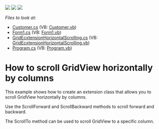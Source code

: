 <!-- default badges list -->
![](https://img.shields.io/endpoint?url=https://codecentral.devexpress.com/api/v1/VersionRange/128631290/12.1.5%2B)
[![](https://img.shields.io/badge/Open_in_DevExpress_Support_Center-FF7200?style=flat-square&logo=DevExpress&logoColor=white)](https://supportcenter.devexpress.com/ticket/details/E4290)
[![](https://img.shields.io/badge/📖_How_to_use_DevExpress_Examples-e9f6fc?style=flat-square)](https://docs.devexpress.com/GeneralInformation/403183)
<!-- default badges end -->
<!-- default file list -->
*Files to look at*:

* [Customer.cs](./CS/GridHorizontalScrolling/Customer.cs) (VB: [Customer.vb](./VB/GridHorizontalScrolling/Customer.vb))
* [Form1.cs](./CS/GridHorizontalScrolling/Form1.cs) (VB: [Form1.vb](./VB/GridHorizontalScrolling/Form1.vb))
* [GridEcxtensionHorizontalScrolling.cs](./CS/GridHorizontalScrolling/GridEcxtensionHorizontalScrolling.cs) (VB: [GridEcxtensionHorizontalScrolling.vb](./VB/GridHorizontalScrolling/GridEcxtensionHorizontalScrolling.vb))
* [Program.cs](./CS/GridHorizontalScrolling/Program.cs) (VB: [Program.vb](./VB/GridHorizontalScrolling/Program.vb))
<!-- default file list end -->
# How to scroll GridView horizontally by columns


<p>This example shows how to create an extension class that allows you to scroll GridView horizontally by columns.  </p><p>Use the ScrollForward and ScrollBackward methods to scroll forward and backward. </p><p>The ScrollTo method can be used to scroll GridView to a specific column.</p>

<br/>



